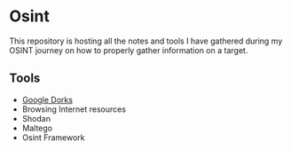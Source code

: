 # Osint 

This repository is hosting all the notes and tools I have gathered during my OSINT journey on how to properly gather information on a target.

## Tools
 - [Google Dorks](GoogleDorks.md)
 - Browsing Internet resources
 - Shodan
 - Maltego
 - Osint Framework
  

